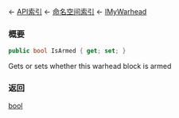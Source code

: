 ← [API索引](Api-Index) ← [命名空间索引](Namespace-Index) ← [IMyWarhead](Sandbox.ModAPI.Ingame.IMyWarhead)

### 概要

```csharp
public bool IsArmed { get; set; }
```

Gets or sets whether this warhead block is armed

### 返回

[bool](https://docs.microsoft.com/en-us/dotnet/api/System.Boolean?view=netframework-4.6)

